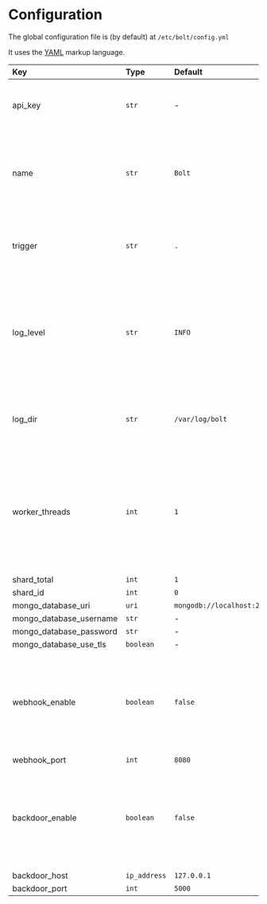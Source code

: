# Configuration

The global configuration file is \(by default\) at `/etc/bolt/config.yml`

It uses the [YAML](https://yaml.org/) markup language.

<table>
  <thead>
    <tr>
      <th style="text-align:left">Key</th>
      <th style="text-align:left">Type</th>
      <th style="text-align:left">Default</th>
      <th style="text-align:left">Description</th>
    </tr>
  </thead>
  <tbody>
    <tr>
      <td style="text-align:left">api_key</td>
      <td style="text-align:left"><code>str</code>
      </td>
      <td style="text-align:left">-</td>
      <td style="text-align:left"><b>Required</b>. API Token used to connect to Discord</td>
    </tr>
    <tr>
      <td style="text-align:left">name</td>
      <td style="text-align:left"><code>str</code>
      </td>
      <td style="text-align:left"><code>Bolt</code>
      </td>
      <td style="text-align:left">Some plugins may set the bot&apos;s name to this or refer to the bot with
        this</td>
    </tr>
    <tr>
      <td style="text-align:left">trigger</td>
      <td style="text-align:left"><code>str</code>
      </td>
      <td style="text-align:left"><code>.</code>
      </td>
      <td style="text-align:left">Trigger is used as the default prefix for invoking commands</td>
    </tr>
    <tr>
      <td style="text-align:left">log_level</td>
      <td style="text-align:left"><code>str</code>
      </td>
      <td style="text-align:left"><code>INFO</code>
      </td>
      <td style="text-align:left">
        <p>Must be one of:
          <br /><code>DEBUG</code>
        </p>
        <p><code>INFO</code>
        </p>
        <p><code>WARNING</code>
        </p>
        <p><code>ERROR</code>
        </p>
        <p><code>CRITICAL</code>
        </p>
      </td>
    </tr>
    <tr>
      <td style="text-align:left">log_dir</td>
      <td style="text-align:left"><code>str</code>
      </td>
      <td style="text-align:left"><code>/var/log/bolt</code>
      </td>
      <td style="text-align:left">Directory to put the Bot logs. Will appear in JSON format</td>
    </tr>
    <tr>
      <td style="text-align:left">worker_threads</td>
      <td style="text-align:left"><code>int</code>
      </td>
      <td style="text-align:left"><code>1</code>
      </td>
      <td style="text-align:left">Amount of <a href="https://en.wikipedia.org/wiki/Green_threads">green threads</a> for
        the bot to spin up. These are light threads, so numbers in the hundreds
        is okay</td>
    </tr>
    <tr>
      <td style="text-align:left">shard_total</td>
      <td style="text-align:left"><code>int</code>
      </td>
      <td style="text-align:left"><code>1</code>
      </td>
      <td style="text-align:left"></td>
    </tr>
    <tr>
      <td style="text-align:left">shard_id</td>
      <td style="text-align:left"><code>int</code>
      </td>
      <td style="text-align:left"><code>0</code>
      </td>
      <td style="text-align:left"></td>
    </tr>
    <tr>
      <td style="text-align:left">mongo_database_uri</td>
      <td style="text-align:left"><code>uri</code>
      </td>
      <td style="text-align:left"><code>mongodb://localhost:27017</code>
      </td>
      <td style="text-align:left"></td>
    </tr>
    <tr>
      <td style="text-align:left">mongo_database_username</td>
      <td style="text-align:left"><code>str</code>
      </td>
      <td style="text-align:left">-</td>
      <td style="text-align:left"></td>
    </tr>
    <tr>
      <td style="text-align:left">mongo_database_password</td>
      <td style="text-align:left"><code>str</code>
      </td>
      <td style="text-align:left">-</td>
      <td style="text-align:left"></td>
    </tr>
    <tr>
      <td style="text-align:left">mongo_database_use_tls</td>
      <td style="text-align:left"><code>boolean</code>
      </td>
      <td style="text-align:left">-</td>
      <td style="text-align:left"></td>
    </tr>
    <tr>
      <td style="text-align:left">webhook_enable</td>
      <td style="text-align:left"><code>boolean</code>
      </td>
      <td style="text-align:left"><code>false</code>
      </td>
      <td style="text-align:left">Turn on or off the Webhook feature. Some users may not want to use this
        disabling it prevents</td>
    </tr>
    <tr>
      <td style="text-align:left">webhook_port</td>
      <td style="text-align:left"><code>int</code>
      </td>
      <td style="text-align:left"><code>8080</code>
      </td>
      <td style="text-align:left"></td>
    </tr>
    <tr>
      <td style="text-align:left">backdoor_enable</td>
      <td style="text-align:left"><code>boolean</code>
      </td>
      <td style="text-align:left"><code>false</code>
      </td>
      <td style="text-align:left">Turn on or off the Backdoor server. Allows user to inspect internal state
        of the bot for debugging</td>
    </tr>
    <tr>
      <td style="text-align:left">backdoor_host</td>
      <td style="text-align:left"><code>ip_address</code>
      </td>
      <td style="text-align:left"><code>127.0.0.1</code>
      </td>
      <td style="text-align:left"></td>
    </tr>
    <tr>
      <td style="text-align:left">backdoor_port</td>
      <td style="text-align:left"><code>int</code>
      </td>
      <td style="text-align:left"><code>5000</code>
      </td>
      <td style="text-align:left"></td>
    </tr>
  </tbody>
</table>


